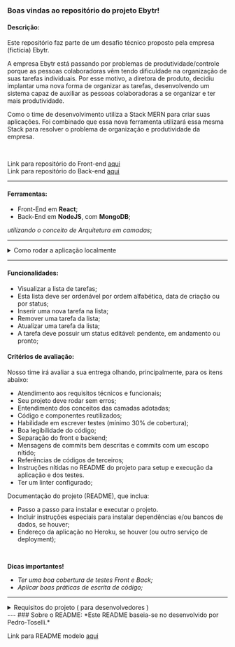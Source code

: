 ### Boas vindas ao repositório do projeto Ebytr!

#### Descrição:

Este repositório faz parte de um desafio técnico proposto pela empresa (fictícia) Ebytr.

A empresa Ebytr está passando por problemas de produtividade/controle porque as pessoas colaboradoras vêm tendo dificuldade na organização de suas tarefas individuais. Por esse motivo, a diretora de produto, decidiu implantar uma nova forma de organizar as tarefas, desenvolvendo um sistema capaz de auxiliar as pessoas colaboradoras a se organizar e ter mais produtividade.

Como o time de desenvolvimento utiliza a Stack MERN para criar suas aplicações. Foi combinado que essa nova ferramenta utilizará essa mesma Stack para resolver o problema de organização e produtividade da empresa.

</br>

Link para repositório do Front-end [aqui](https://github.com/dangelo-silva-miranda/ebytr-frontend) </br>
Link para repositório do Back-end [aqui](https://github.com/dangelo-silva-miranda/ebytr-frontend) </br>

---

#### Ferramentas:

- Front-End em **React**;
- Back-End em **NodeJS**, com **MongoDB**;

*utilizando o conceito de Arquitetura em camadas*;

---

<details>  
  <Summary>Como rodar a aplicação localmente</Summary>
  
  Em caso de dúvidas ou erros, fique à vontade para me contatar em dangelo.silva.miranda@gmail.com
  
  </br>

**OBS:** *Para rodar o projeto localmente voce deve ter o mongoDB instalado na sua máquina. Caso ainda não tenha instalado, siga o tutorial da [documentação](https://docs.mongodb.com/manual/installation/).*
  
  </br>
  
### Configurando o servidor

1. Abra o terminal, crie uma pasta para salvar o projeto e acesse a pasta.
~~~cmd
  mkdir projeto-dangelo-silva-miranda
  
  cd projeto-dangelo-silva-miranda
~~~

2. Clone a parte de backend do projeto.
~~~cmd
  git clone git@github.com:dangelo-silva-miranda/ebytr-backend.git
~~~

3. Entre na pasta do repositório criado.
~~~cmd
  cd ebytr-backend
~~~

4. Instale as dependências do projeto.
~~~cmd
  npm install
~~~

5. Inicie o servidor localmente.
~~~cmd
  npm start ( ou 'npm run debug' )
~~~
  
### Abrindo a aplicação no navegador local

Após deixar o servidor rodando localmente, volte para a pasta "projeto-dangelo-silva-miranda", e siga os passos abaixo:

1. Clone o Frontend do projeto
~~~cmd
  git clone git@github.com:dangelo-silva-miranda/ebytr-frontend.git
~~~

2. Entre na pasta do repositório criado.
~~~cmd
  cd ebytr-frontend
~~~

5. Instale as dependências do projeto.
~~~cmd
  npm install
~~~

6. Inicie a aplicação.
~~~cmd
  npm start
~~~
  
</details> 
  
---

#### Funcionalidades:

- Visualizar a lista de tarefas;
- Esta lista deve ser ordenável por ordem alfabética, data de criação ou por status;
- Inserir uma nova tarefa na lista;
- Remover uma tarefa da lista;
- Atualizar uma tarefa da lista;
- A tarefa deve possuir um status editável: pendente, em andamento ou pronto;


#### Critérios de avaliação:
Nosso time irá avaliar a sua entrega olhando, principalmente, para os itens abaixo:

- Atendimento aos requisitos técnicos e funcionais;
- Seu projeto deve rodar sem erros;
- Entendimento dos conceitos das camadas adotadas;
- Código e componentes reutilizados;
- Habilidade em escrever testes (mínimo 30% de cobertura);
- Boa legibilidade do código;
- Separação do front e backend;
- Mensagens de commits bem descritas e commits com um escopo nítido;
- Referências de códigos de terceiros;
- Instruções nítidas no README do projeto para setup e execução da aplicação e dos testes.
- Ter um linter configurado;

Documentação do projeto (README), que inclua:

- Passo a passo para instalar e executar o projeto. 
- Incluir instruções especiais para instalar dependências e/ou bancos de dados, se houver;
- Endereço da aplicação no Heroku, se houver (ou outro serviço de deployment);

</br>

**Dicas importantes!**
- *Ter uma boa cobertura de testes Front e Back;*
- *Aplicar boas práticas de escrita de código;*

---

<details>  
  <Summary> Requisitos do projeto ( para desenvolvedores ) </Summary>
  
  ### Front-end
  
  1. Inicie a aplicação React.
  ~~~cmd
  npx create-react-app nome-do-app
  ~~~
  
</br>
  
  2. Crie um componente para visualizar a lista de tarefas.
  
  *Esse componente deve ter a capacidade de fazer uma requisição ao banco de dados, retornando uma lista de tarefas*
  
</br>
  
  3. Adicionar uma tarefa na lista.
  
  *Crie um input e um botão para que seja possível o usuário criar uma nova tarefa na lista.*
  
</br>
  
  4. Remover uma tarefa da lista.
  
  *Crie um botão "DELETE" para que seja possível o usuário remover uma tarefa da lista.*
  
</br>
  
  5. Alterar uma tarefa da lista
  
  *Crie um botão para que seja possível o usuário alterar a descrição de uma tarefa da lista.*
  
</br>
  
  6. Altere o status da tarefa.
  
  *A tarefa deve possuir um status editável: pendente, em andamento ou pronto*

</br>
  
  ---
  
  ### Back-end
  
  1. Inicie uma aplicação com node.
  ~~~cmd
  npm init
  ~~~

</br>
  
  2. Instale o nodemon para o desenvolvimento.
  ~~~cmd
  npm install nodemon -D
  ~~~

</br>

  3. Adicionar uma tarefa na lista.
  
  *Crie uma maneira na qual seja possível, o usuário criar uma nova tarefa na lista. Essa nova tarefa deverá ser adicionada no banco de dados*
  
  **Dica:** *utilize o método POST*
  
</br>
  
  4. Remover uma tarefa da lista.
  
  *Crie uma maneira na qual seja possível, o usuário remover uma tarefa da lista. Essa tarefa deverá ser removida do banco de dados*
  
  **Dica:** *utilize o método DELETE*
  
</br>
    
  5. Alterar uma tarefa da lista
  
  *Crie uma maneira na qual seja possível, o usuário alterar uma tarefa da lista. Essa tarefa deverá ser alterada/atualizada do banco de dados*
  
  **Dica:** *utilize o método PUT*
  
</br>

</details>
---
### Sobre o README:
*Este README baseia-se no desenvolvido por Pedro-Toselli.*

Link para README modelo [aqui](https://github.com/Pedro-Toselli/ebytr/blob/main/README.md) </br>
